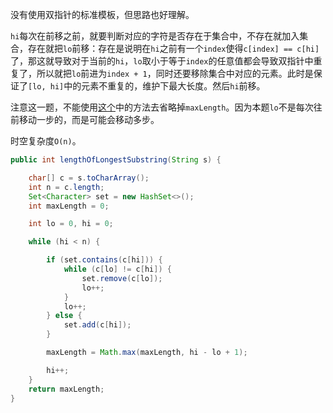 没有使用双指针的标准模板，但思路也好理解。

`hi`每次在前移之前，就要判断对应的字符是否存在于集合中，不存在就加入集合，存在就把`lo`前移：存在是说明在`hi`之前有一个`index`使得`c[index] == c[hi]`了，那这就导致对于当前的`hi`，`lo`取小于等于`index`的任意值都会导致双指针中重复了，所以就把`lo`前进为`index + 1`，同时还要移除集合中对应的元素。此时是保证了`[lo, hi]`中的元素不重复的，维护下最大长度。然后`hi`前移。

注意这一题，不能使用[这个](https://github.com/HUST-WZY/AlgsWithRiceWine/blob/main/DoublePointer/424.%20%E6%9B%BF%E6%8D%A2%E5%90%8E%E7%9A%84%E6%9C%80%E9%95%BF%E9%87%8D%E5%A4%8D%E5%AD%97%E7%AC%A6.md)中的方法去省略掉`maxLength`。因为本题`lo`不是每次往前移动一步的，而是可能会移动多步。

时空复杂度`O(n)`。

```java
public int lengthOfLongestSubstring(String s) {

    char[] c = s.toCharArray();
    int n = c.length;
    Set<Character> set = new HashSet<>();
    int maxLength = 0;

    int lo = 0, hi = 0;

    while (hi < n) {

        if (set.contains(c[hi])) {
            while (c[lo] != c[hi]) {
                set.remove(c[lo]);
                lo++;
            }
            lo++;
        } else {
            set.add(c[hi]);
        }

        maxLength = Math.max(maxLength, hi - lo + 1);

        hi++;
    }
    return maxLength;
}
```
